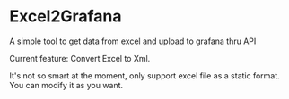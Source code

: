# Excel2Grafana
A simple tool to get data from excel and upload to grafana thru API

Current feature: Convert Excel to Xml.

It's not so smart at the moment, only support excel file as a static format. You can modify it as you want.


